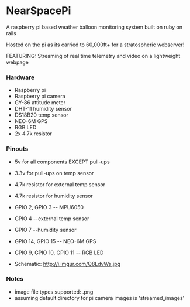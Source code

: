 # NearSpacePi

A raspberry pi based weather balloon monitoring system built on ruby on rails

Hosted on the pi as its carried to 60,000ft+ for a stratospheric webserver!

FEATURING: Streaming of real time telemetry and video on a lightweight webpage

### Hardware

* Raspberry pi
* Raspberry pi camera
* GY-86 attitude meter
* DHT-11 humidity sensor
* DS18B20 temp sensor
* NEO-6M GPS
* RGB LED
* 2x 4.7k resistor

### Pinouts

* 5v for all components EXCEPT pull-ups
* 3.3v for pull-ups on temp sensor
* 4.7k resistor for external temp sensor
* 4.7k resistor for humidity sensor
* GPIO 2, GPIO 3 -- MPU6050
* GPIO 4 --external temp sensor
* GPIO 7 --humidity sensor
* GPIO 14, GPIO 15 -- NEO-6M GPS
* GPIO 9, GPIO 10, GPIO 11 -- RGB LED

* Schematic: http://i.imgur.com/Q8LdvWs.jpg

### Notes

* image file types supported: .png
* assuming default directory for pi camera images is 'streamed_images'
